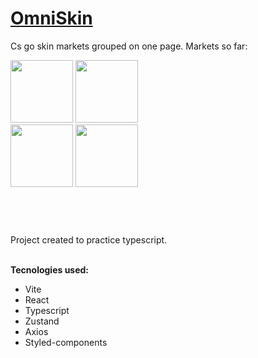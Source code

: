 # [OmniSkin](https://brunoandradebr.github.io/omniskin/)

Cs go skin markets grouped on one page.
Markets so far:
  
  [<img src="https://neshastore.com/assets/img/logo-sidebar.svg" width="100" />](https://neshastore.com/) 
  [<img src="https://cdn-front-static.dmarket.com/prod/v1-209-3/assets/img/footer/img-dmarket-logo.svg" width="100" />](https://dmarket.com/pt/ingame-items/item-list/csgo-skins) <br>
  [<img src="https://cs.money/svg/new_logo.svg" width="100" />](https://cs.money/pt/csgo/store/) 
  [<img src="https://dashskins.com.br/logo.png" width="100" />](https://dashskins.com.br/) 
  
  
  
#
<br>
<br>
Project created to practice typescript.
<br>
<br>

**Tecnologies used:**
  * Vite
  * React
  * Typescript
  * Zustand
  * Axios
  * Styled-components
